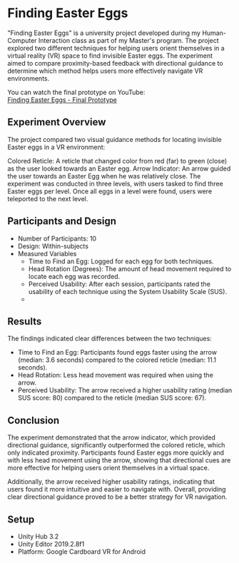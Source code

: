 # Finding Easter Eggs
"Finding Easter Eggs" is a university project developed during my Human-Computer Interaction class as part of my Master's program. The project explored two different techniques for helping users orient themselves in a virtual reality (VR) space to find invisible Easter eggs. The experiment aimed to compare proximity-based feedback with directional guidance to determine which method helps users more effectively navigate VR environments.

You can watch the final prototype on YouTube:  
[Finding Easter Eggs - Final Prototype](https://www.youtube.com/watch?v=15HLDWJviS8)

## Experiment Overview
The project compared two visual guidance methods for locating invisible Easter eggs in a VR environment:

Colored Reticle: A reticle that changed color from red (far) to green (close) as the user looked towards an Easter egg.
Arrow Indicator: An arrow guided the user towards an Easter Egg when he was relatively close.
The experiment was conducted in three levels, with users tasked to find three Easter eggs per level. Once all eggs in a level were found, users were teleported to the next level.

## Participants and Design
- Number of Participants: 10
- Design: Within-subjects 
- Measured Variables
  - Time to Find an Egg: Logged for each egg for both techniques.
  - Head Rotation (Degrees): The amount of head movement required to locate each egg was recorded.
  - Perceived Usability: After each session, participants rated the usability of each technique using the System Usability Scale (SUS).
  - 
## Results
The findings indicated clear differences between the two techniques:

- Time to Find an Egg: Participants found eggs faster using the arrow (median: 3.6 seconds) compared to the colored reticle (median: 11.1 seconds).
- Head Rotation: Less head movement was required when using the arrow.
- Perceived Usability: The arrow received a higher usability rating (median SUS score: 80) compared to the reticle (median SUS score: 67).

## Conclusion

The experiment demonstrated that the arrow indicator, which provided directional guidance, significantly outperformed the colored reticle, which only indicated proximity. Participants found Easter eggs more quickly and with less head movement using the arrow, showing that directional cues are more effective for helping users orient themselves in a virtual space.

Additionally, the arrow received higher usability ratings, indicating that users found it more intuitive and easier to navigate with. Overall, providing clear directional guidance proved to be a better strategy for VR navigation.

##  Setup ##
- Unity Hub 3.2 
- Unity Editor 2019.2.8f1
- Platform: Google Cardboard VR for Android
